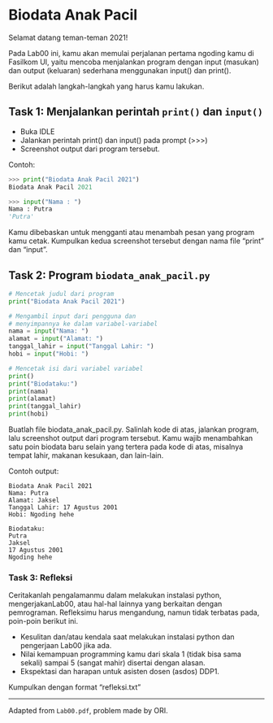 # Biodata Anak Pacil

Selamat datang teman-teman 2021!

Pada Lab00 ini, kamu akan memulai perjalanan pertama ngoding kamu di Fasilkom UI, yaitu mencoba menjalankan program dengan input (masukan) dan output (keluaran) sederhana menggunakan input() dan print().

Berikut adalah langkah-langkah yang harus kamu lakukan.

## Task 1: Menjalankan perintah `print()` dan `input()`

-   Buka IDLE
-   Jalankan perintah print() dan input() pada prompt (>>>)
-   Screenshot output dari program tersebut.

Contoh:

```py
>>> print("Biodata Anak Pacil 2021")
Biodata Anak Pacil 2021

>>> input("Nama : ")
Nama : Putra
'Putra'
```

Kamu dibebaskan untuk mengganti atau menambah pesan yang program kamu cetak. Kumpulkan kedua screenshot tersebut dengan nama file “print” dan “input”.

## Task 2: Program `biodata_anak_pacil.py`

```py
# Mencetak judul dari program
print("Biodata Anak Pacil 2021")

# Mengambil input dari pengguna dan
# menyimpannya ke dalam variabel-variabel
nama = input("Nama: ")
alamat = input("Alamat: ")
tanggal_lahir = input("Tanggal Lahir: ")
hobi = input("Hobi: ")

# Mencetak isi dari variabel variabel
print()
print("Biodataku:")
print(nama)
print(alamat)
print(tanggal_lahir)
print(hobi)
```

Buatlah file biodata_anak_pacil.py. Salinlah kode di atas, jalankan program, lalu screenshot output dari program tersebut.
Kamu wajib menambahkan satu poin biodata baru selain yang tertera pada kode di atas, misalnya tempat lahir, makanan kesukaan, dan lain-lain.

Contoh output:

```
Biodata Anak Pacil 2021
Nama: Putra
Alamat: Jaksel
Tanggal Lahir: 17 Agustus 2001
Hobi: Ngoding hehe

Biodataku:
Putra
Jaksel
17 Agustus 2001
Ngoding hehe
```

### Task 3: Refleksi

Ceritakanlah pengalamanmu dalam melakukan instalasi python, mengerjakanLab00, atau hal-hal lainnya yang berkaitan dengan pemrograman.
Refleksimu harus mengandung, namun tidak terbatas pada, poin-poin berikut ini.

-   Kesulitan dan/atau kendala saat melakukan instalasi python dan pengerjaan Lab00 jika ada.
-   Nilai kemampuan programming kamu dari skala 1 (tidak bisa sama sekali) sampai 5 (sangat mahir) disertai dengan alasan.
-   Ekspektasi dan harapan untuk asisten dosen (asdos) DDP1.

Kumpulkan dengan format “refleksi.txt”

---

Adapted from `Lab00.pdf`, problem made by ORI.
